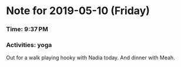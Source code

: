 # Note for 2019-05-10 (Friday)
### Time: 9:37 PM
### Activities: yoga

Out for a walk playing hooky with Nadia today. And dinner with Meah.
